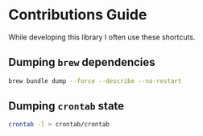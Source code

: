 # Contributions Guide

While developing this library I often use these shortcuts.


## Dumping `brew` dependencies

```bash
brew bundle dump --force --describe --no-restart
```


## Dumping `crontab` state

```bash
crontab -l > crontab/crontab
```
